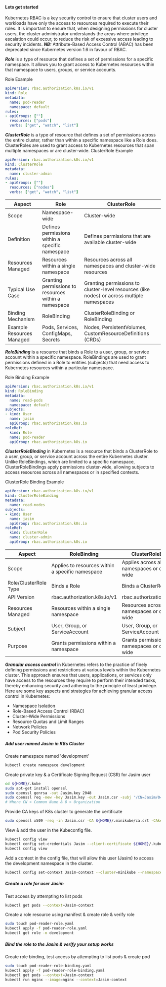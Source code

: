 #### Lets get started
Kubernetes RBAC is a key security control to ensure that cluster users and workloads have only the access to resources required to execute their roles. It is important to ensure that, when designing permissions for cluster users, the cluster administrator understands the areas where privilege escalation could occur, to reduce the risk of excessive access leading to security incidents. ***NB:*** Attribute-Based Access Control (ABAC) has been deprecated since Kubernetes version 1.6 in favour of RBAC.

***Role*** is a type of resource that defines a set of permissions for a specific namespace. It allows you to grant access to Kubernetes resources within that namespace to users, groups, or service accounts.

Role Example
```yaml
apiVersion: rbac.authorization.k8s.io/v1
kind: Role
metadata:
  name: pod-reader
  namespace: default
rules:
- apiGroups: [""]
  resources: ["pods"]
  verbs: ["get", "watch", "list"]       
```

***ClusterRole*** is a type of resource that defines a set of permissions across the entire cluster, rather than within a specific namespace like a Role does. ClusterRoles are used to grant access to Kubernetes resources that span multiple namespaces or are cluster-wide.
ClusterRole Example
```yaml
apiVersion: rbac.authorization.k8s.io/v1
kind: ClusterRole
metadata:
  name: cluster-admin
rules:
- apiGroups: [""]
  resources: ["nodes"]
  verbs: ["get", "watch", "list"]
```

| Aspect                    | Role                                                 | ClusterRole                                                                                |
| ------------------------- | ---------------------------------------------------- | ------------------------------------------------------------------------------------------ |
| Scope                     | Namespace-wide                                       | Cluster-wide                                                                               |
| Definition                | Defines permissions within a specific namespace      | Defines permissions that are available cluster-wide                                        |
| Resources Managed         | Resources within a single namespace                  | Resources across all namespaces and cluster-wide resources                                 |
| Typical Use Case          | Granting permissions to resources within a namespace | Granting permissions to cluster-level resources (like nodes) or across multiple namespaces |
| Binding Mechanism         | RoleBinding                                          | ClusterRoleBinding or RoleBinding                                                          |
| Example Resources Managed | Pods, Services, ConfigMaps, Secrets                  | Nodes, PersistentVolumes, CustomResourceDefinitions (CRDs)                                 |
                                  
***RoleBinding*** is a resource that binds a Role to a user, group, or service account within a specific namespace. RoleBindings are used to grant permissions defined in a Role to entities (subjects) that need access to Kubernetes resources within a particular namespace. 

Role Binding Example
```yaml
apiVersion: rbac.authorization.k8s.io/v1
kind: RoleBinding
metadata:
  name: read-pods
  namespace: default
subjects:
- kind: User
  name: jasim
  apiGroup: rbac.authorization.k8s.io
roleRef:
  kind: Role
  name: pod-reader
  apiGroup: rbac.authorization.k8s.io
```

***ClusterRoleBinding*** in Kubernetes is a resource that binds a ClusterRole to a user, group, or service account across the entire Kubernetes cluster. Unlike RoleBindings, which are limited to a specific namespace, ClusterRoleBindings apply permissions cluster-wide, allowing subjects to access resources across all namespaces or in specified contexts.

ClusterRole Binding Example
```yaml
apiVersion: rbac.authorization.k8s.io/v1
kind: ClusterRoleBinding
metadata:
  name: read-nodes
subjects:
- kind: User
  name: jasim
  apiGroup: rbac.authorization.k8s.io
roleRef:
  kind: ClusterRole
  name: cluster-admin
  apiGroup: rbac.authorization.k8s.io
```

| Aspect                | RoleBinding                                      | ClusterRoleBinding                                   |
| --------------------- | ------------------------------------------------ | ---------------------------------------------------- |
| Scope                 | Applies to resources within a specific namespace | Applies across all namespaces or cluster-wide        |
| Role/ClusterRole Type | Binds a Role                                     | Binds a ClusterRole                                  |
| API Version           | rbac.authorization.k8s.io/v1                     | rbac.authorization.k8s.io/v1                         |
| Resources Managed     | Resources within a single namespace              | Resources across multiple namespaces or cluster-wide |
| Subject               | User, Group, or ServiceAccount                   | User, Group, or ServiceAccount                       |
| Purpose               | Grants permissions within a namespace            | Grants permissions across namespaces or cluster-wide |

***Granular access control*** in Kubernetes refers to the practice of finely defining permissions and restrictions at various levels within the Kubernetes cluster. This approach ensures that users, applications, or services only have access to the resources they require to perform their intended tasks, thereby enhancing security and adhering to the principle of least privilege. Here are some key aspects and strategies for achieving granular access control in Kubernetes:
- Namespace Isolation
- Role-Based Access Control (RBAC)
- Cluster-Wide Permissions
- Resource Quotas and Limit Ranges
- Network Policies
- Pod Security Policies

##### Add user named Jasim in K8s Cluster
Create namespace named 'development'
```bash
kubectl create namespace development
```
Create private key & a Certificate Signing Request (CSR) for Jasim user
```bash
cd ${HOME}/.kube
sudo apt-get install openssl
sudo openssl genrsa -out Jasim.key 2048
sudo openssl req -new -key Jasim.key -out Jasim.csr -subj "/CN=Jasim/O=development"
# Where CN > Common Name & O > Organization
```
Provide CA keys of K8s cluster to generate the certificate
```bash
sudo openssl x509 -req -in Jasim.csr -CA ${HOME}/.minikube/ca.crt -CAkey ${HOME}/.minikube/ca.key -CAcreateserial -out Jasim.crt -days 45
```
View & add the user in the Kubeconfig file.
```bash
kubectl config view
kubectl config set-credentials Jasim --client-certificate ${HOME}/.kube/Jasim.crt --client-key ${HOME}/.kube/Jasim.key
kubectl config view
```
Add a context in the config file, that will allow this user (Jasim) to access the development namespace in the cluster.
```bash
kubectl config set-context Jasim-context --cluster=minikube --namespace=development --user=Jasim
```

##### Create a role for user Jasim
Test access by attempting to list pods
```bash
kubectl get pods --context=Jasim-context 
```
Create a role resource using manifest & create role & verify role
```bash
sudo touch pod-reader-role.yaml
kubectl apply -f pod-reader-role.yaml
kubectl get role -n development
```

##### Bind the role to the Jasim & verify your setup works
Create role binding, test access by attempting to list pods & create pod
```bash
sudo touch pod-reader-role-binding.yaml
kubectl apply -f pod-reader-role-binding.yaml
kubectl get pods --context=Jasim-context
kubectl run nginx --image=nginx --context=Jasim-context
```